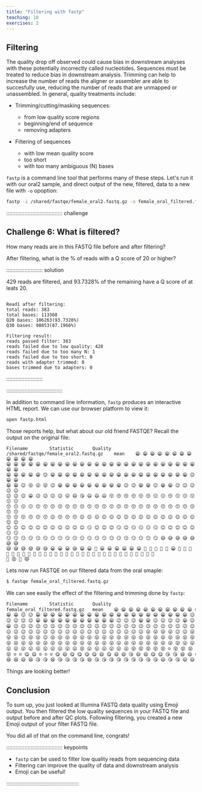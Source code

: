 ```yaml
---
title: "Filtering with fastp"
teaching: 10
exercises: 2
---
```



## Filtering

The quality drop off observed could cause bias in downstream analyses with these potentially incorrectly called nucleotides. Sequences must be treated to reduce bias in downstream analysis. Trimming can help to increase the number of reads the aligner or assembler are able to succesfully use, reducing the number of reads that are unmapped or unassembled. In general, quality treatments include:

- Trimming/cutting/masking sequences:
	- from low quality score regions
	- beginning/end of sequence
	- removing adapters

- Filtering of sequences
	- with low mean quality score
	- too short
	- with too many ambiguous (N) bases

`fastp` is a command line tool that performs many of these steps. Let's run it with our oral2 sample, and direct output of the new, filtered, data to a new file with `-o` opoption: 


```bash
fastp -i /shared/fastqe/female_oral2.fastq.gz -o female_oral_filtered.fastq.gz

```

::::::::::::::::::::::::::::::::::::: challenge

## Challenge 6: What is filtered? 

How many reads are in this FASTQ file before and after filtering? 

After filtering, what is the % of reads with a Q score of 20 or higher?

:::::::::::::::::::::::: solution

429 reads are filtered, and 93.7328% of the remaining have a Q score of at leats 20. 

```output

Read1 after filtering:
total reads: 383
total bases: 113368
Q20 bases: 106263(93.7328%)
Q30 bases: 98853(87.1966%)

Filtering result:
reads passed filter: 383
reads failed due to low quality: 428
reads failed due to too many N: 1
reads failed due to too short: 0
reads with adapter trimmed: 0
bases trimmed due to adapters: 0
```



::::::::::::::::::::::::

:::::::::::::::::::::::::::::::::::::


In addition to command line information, `fastp` produces an interactive HTML report. We can use our browser platform  to view it:

```bash
open fastp.html
```

Those reports help, but what about our old friend FASTQE?
Recall the output on the original file:

```output
Filename        Statistic       Quality
/shared/fastqe/female_oral2.fastq.gz    mean    😁 😁 😁 😁 😁 😁 😁 😁 😁 😁 😁 😁
😁 😁 😁 😁 😁 😁 😁 😁 😁 😁 😁 😁 😁 😁 😁 😁 😁 😁 😁 😁 😁 😁 😁 😁 😁 😁 😁 😁
😁 😁 😁 😁 😁 😉 😁 😁 😁 😁 😁 😁 😁 😁 😁 😁 😁 😁 😁 😁 😁 😁 😁 😁 😁 😉 😁 😁
😁 😁 😉 😜 😛 😜 😉 😁 😁 😁 😁 😁 😁 😁 😁 😁 😉 😉 😁 😁 😉 😁 😁 😉 😉 😉 😉 😉
😉 😉 😉 😁 😉 😉 😉 😉 😛 😄 😘 😃 😃 😃 😚 😚 😚 😚 😚 😚 😗 😗 😚 😗 😗 😗 😗 😗
😙 😗 😗 😗 😙 😙 😙 😙 😙 😙 😙 😙 😙 😙 😙 😙 😙 😙 😙 😙 😙 😙 😙 😙 😙 😙 😙 😙
😙 😙 😙 😙 😙 😙 😊 😙 😙 😙 😊 😊 😊 😊 😊 😊 😊 😊 😊 😊 😊 😊 😊 😊 😊 😊 😊 😊
😊 😊 😊 😊 😊 😊 😊 😊 😊 😊 😊 😏 😊 😊 😊 😏 😊 😏 😏 😏 😏 😊 😊 😊 😊 😊 😏 😏
😏 😏 😏 😏 😏 😏 😏 😏 😏 😏 😏 😏 😏 😏 😏 😏 😏 😏 😏 😏 😏 😅 😅 😅 😅 😅 😅 😅
😅 😅 😅 😅 😅 😅 😀 😀 😀 😅 😀 😀 🚨 😀 😀 😀 😀 😀 😀 🚨 🚨 💩 🚨 🚨 😀 🚨 💩 💩
💩 🚨 🚨 🚨 🚨 💩 🚨 🚨 💩 💩 💩 💩 💩 💩 💩 💩 💩 💩 💩 💩 💩 💩 💩 💩 💩 💩 💩 💩
💩 😡 💩 😾
```

Lets now run FASTQE on our filtered data from the oral smaple:

```bash
$ fastqe female_oral_filtered.fastq.gz
```

We can see easily the effect of the filtering and trimming done by `fastp`:

```bash
Filename        Statistic       Quality
female_oral_filtered.fastq.gz   mean    😁 😁 😁 😁 😁 😁 😁 😁 😁 😁 😁 😁 😁 😁 😁 😁 😁 😁 😁 😁 😁 😁 😁 😁 😁 😁 😁 😁 😁 😁 😁 😁 😁 😁 😁 😁 😁 😁 😉 😁 😁 😁 😁
😁 😁 😉 😉 😁 😁 😁 😁 😁 😁 😁 😁 😁 😁 😁 😁 😁 😁 😁 😁 😁 😁 😁 😁 😁 😉 😁 😉
😉 😉 😉 😉 😁 😁 😁 😁 😁 😁 😁 😁 😁 😁 😁 😉 😉 😉 😁 😁 😉 😉 😉 😉 😁 😉 😁 😁
😁 😉 😉 😉 😉 😉 😉 😉 😉 😉 😉 😉 😉 😉 😉 😉 😉 😉 😉 😉 😉 😉 😉 😉 😉 😉 😉 😉
😉 😉 😉 😉 😉 😉 😉 😉 😉 😉 😉 😉 😉 😉 😉 😉 😉 😉 😉 😜 😜 😜 😜 😉 😉 😜 😜 😜
😜 😜 😉 😜 😜 😉 😜 😜 😜 😜 😜 😜 😜 😜 😜 😜 😜 😜 😜 😜 😜 😜 😜 😜 😜 😜 😜 😜
😜 😜 😜 😜 😜 😜 😜 😜 😜 😜 😜 😜 😜 😜 😜 😛 😜 😜 😜 😜 😜 😜 😜 😜 😛 😛 😜 😜
😛 😛 😛 😛 😛 😛 😛 😛 😛 😛 😝 😛 😛 😛 😛 😛 😛 😝 😝 😝 😝 😝 ☺️ 😝 😝 😝 😝 😝
😝 ☺️ ☺️ 😋 😋 ☺️ ☺️ ☺️ 😋 😄 😋 😋 😋 😋 😄 😋 😄 😄 😘 😄 😄 😋 😋 😘 😘 😆 😄 😆 😆 
😆 😆 😄 😆 😘 😘 😆 😘 😘 😘 😘 😆 😘 😘 😘 😘 😘 😘 😘 😘 😘 😃 😘 😘 😃 😃 😃 😡
```

Things are looking better!

## Conclusion

To sum up, you just looked at Illumina FASTQ data quality using Emoji output. You then filtered the low quality sequences in your FASTQ file and output before and after QC plots. Following filtering, you created a new Emoji output of your filter FASTQ file.

You did all of that on the command line, congrats!


::::::::::::::::::::::::::::::::::::: keypoints

- `fastp` can be used to filter low quality reads from sequencing data
- Filtering can improve the quality of data and downstream analysis
- Emoji can be useful!

::::::::::::::::::::::::::::::::::::::::::::::::




